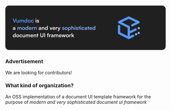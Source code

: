 [![vumdoc_thumbnail](/imgs/vumdoc_thumbnail.png)](#)

### Advertisement
We are looking for contributors!

### What kind of organization?
An OSS implementation of a document UI template framework for the purpose of *modern and very sophisticated document ui framework* 
